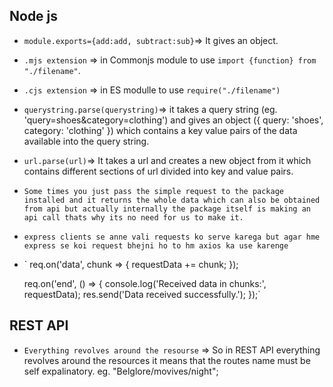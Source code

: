 ## Node js
- `module.exports={add:add, subtract:sub}`=> It gives an object.
- `.mjs extension` => in Commonjs module to use `import {function} from "./filename"`.
- `.cjs extension` => in ES modulle to use `require("./filename")`
- `querystring.parse(querystring)`=> it takes a query string (eg. 'query=shoes&category=clothing') and gives an object ({
    query: 'shoes',
    category: 'clothing'
}) which contains a key value pairs of the data available into the query string.
- `url.parse(url)`=> It takes a url and creates a new object from it which contains different sections of url divided into key and value pairs.
- `Some times you just pass the simple request to the package installed and it returns the whole data which can also be obtained from api but actually internally the package itself is making an api call thats why its no need for us to make it.`
- `express clients se anne vali requests ko serve karega but agar hme express se koi request bhejni ho to hm axios ka use karenge`
- ` req.on('data', chunk => {
        requestData += chunk;
    });

    req.on('end', () => {
        console.log('Received data in chunks:', requestData);
        res.send('Data received successfully.');
    });`
## REST API

- `Everything revolves around the resourse` => So in REST API everything revolves around the resources it means that the routes name must be self expalinatory. eg. "Belglore/movives/night";
